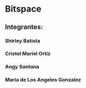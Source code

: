 # Bitspace
## Integrantes:
### Shirley Batista
### Cristel Mariel Ortiz
### Angy Santana
### Maria de Los Angeles Gonzalez
